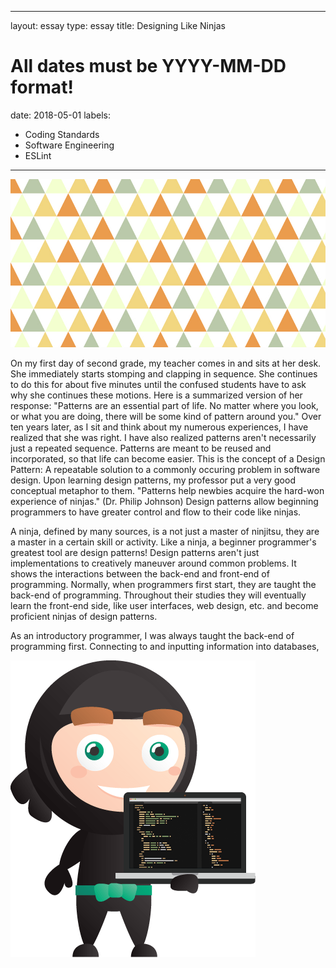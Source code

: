 
---
layout: essay
type: essay
title: Designing Like Ninjas
# All dates must be YYYY-MM-DD format!
date: 2018-05-01
labels:
  - Coding Standards
  - Software Engineering
  - ESLint
---
<img class="ui small right floated rounded image" src="../images/PATTERN.jpg">

On my first day of second grade, my teacher comes in and sits at her desk. She immediately starts stomping and clapping in sequence. She continues to do this for about five minutes until the confused students have to ask why she continues these motions. Here is a summarized version of her response: "Patterns are an essential part of life. No matter where you look, or what you are doing, there will be some kind of pattern around you." Over ten years later, as I sit and think about my numerous experiences, I have realized that she was right. I have also realized patterns aren't necessarily just a repeated sequence. Patterns are meant to be reused and incorporated, so that life can become easier. This is the concept of a Design Pattern: A repeatable solution to a commonly occuring problem in software design. Upon learning design patterns, my professor put a very good conceptual metaphor to them. "Patterns help newbies acquire the hard-won experience of ninjas." (Dr. Philip Johnson) Design patterns allow beginning programmers to have greater control and flow to their code like ninjas.

A ninja, defined by many sources, is a not just a master of ninjitsu, they are a master in a certain skill or activity. Like a ninja, a beginner programmer's greatest tool are design patterns! Design patterns aren't just implementations to creatively maneuver around common problems. It shows the interactions between the back-end and front-end of programming. Normally, when programmers first start, they are taught the back-end of programming. Throughout their studies they will eventually learn the front-end side, like user interfaces, web design, etc. and become proficient ninjas of design patterns.

As an introductory programmer, I was always taught the back-end of programming first. Connecting to and inputting information into databases, 

<img class="ui small right floated rounded image" src="../images/ninja.png">
